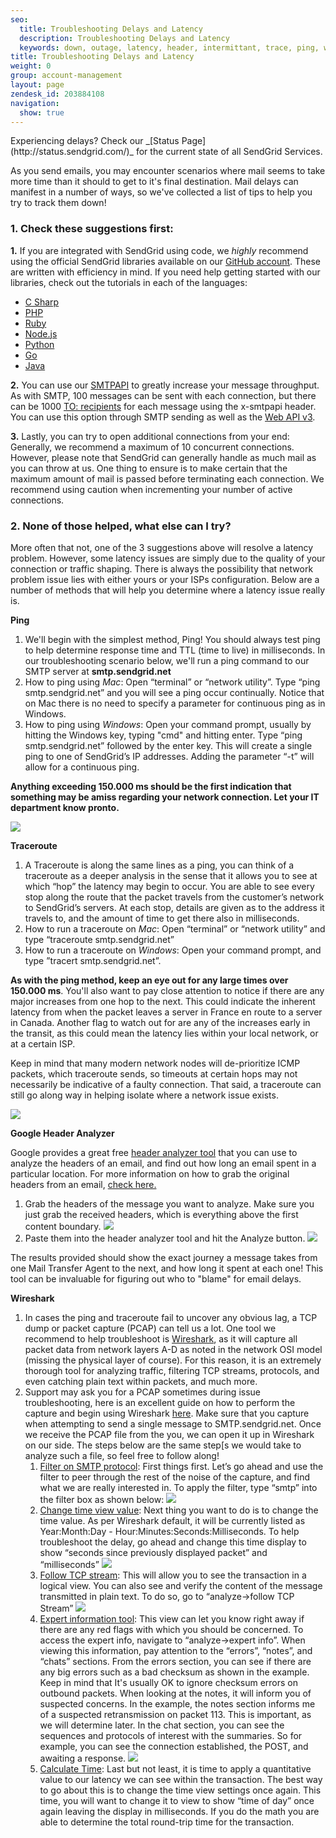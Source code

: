 ```yaml
---
seo:
  title: Troubleshooting Delays and Latency
  description: Troubleshooting Delays and Latency
  keywords: down, outage, latency, header, intermittant, trace, ping, wireshark, traceroute, hop, node, slowness, having issues?, delivering, after, mins, minutes, seconds, ms, miliseconds, slow, delay, hours, delays
title: Troubleshooting Delays and Latency
weight: 0
group: account-management
layout: page
zendesk_id: 203884108
navigation:
  show: true
---
```


<call-out>
 Experiencing delays? Check our _[Status Page](http://status.sendgrid.com/)_ for the current state of all SendGrid Services.
</call-out>

 As you send emails, you may encounter scenarios where mail seems to take more time than it should to get to it's final destination. Mail delays can manifest in a number of ways, so we've collected a list of tips to help you try to track them down!

### 1. Check these suggestions first:

**1.** If you are integrated with SendGrid using code, we _highly_ recommend using the official SendGrid libraries available on our [GitHub account](https://github.com/sendgrid). These are written with efficiency in mind. If you need help getting started with our libraries, check out the tutorials in each of the languages:

* [C Sharp](https://github.com/sendgrid/sendgrid-csharp/blob/master/README.md)
* [PHP](https://github.com/sendgrid/sendgrid-php/blob/master/README.md)
* [Ruby](https://github.com/sendgrid/sendgrid-ruby/blob/master/README.md)
* [Node.js](https://github.com/sendgrid/sendgrid-nodejs/blob/master/README.md)
* [Python](https://github.com/sendgrid/sendgrid-python/blob/master/README.md)
* [Go](https://github.com/sendgrid/sendgrid-go/blob/master/README.md)
* [Java](https://github.com/sendgrid/sendgrid-java/blob/master/README.md)

**2.** You can use our  [SMTPAPI]({{root_url}/for-developers/sending-email/getting-started-smtp/) to greatly increase your message throughput. As with SMTP, 100 messages can be sent with each connection, but there can be 1000 [TO: recipients]({{root_url}}/for-developers/sending-email/getting-started-smtp/) for each message using the x-smtpapi header. You can use this option through SMTP sending as well as the [Web API v3]({{root_url}}/api-reference).

**3.** Lastly, you can try to open additional connections from your end: Generally, we recommend a maximum of 10 concurrent connections. However, please note that SendGrid can generally handle as much mail as you can throw at us. One thing to ensure is to make certain that the maximum amount of mail is passed before terminating each connection. We recommend using caution when incrementing your number of active connections.

### 2. None of those helped, what else can I try?

More often that not, one of the 3 suggestions above will resolve a latency problem. However, some latency issues are simply due to the quality of your connection or traffic shaping. There is always the possibility that network problem issue lies with either yours or your ISPs configuration. Below are a number of methods that will help you determine where a latency issue really is.

**Ping**

1. We'll begin with the simplest method, Ping! You should always test ping to help determine response time and TTL (time to live) in milliseconds. In our troubleshooting scenario below, we'll run a ping command to our SMTP server at **smtp.sendgrid.net**
2. How to ping using _Mac_: Open “terminal” or “network utility”. Type “ping smtp.sendgrid.net” and you will see a ping occur continually. Notice that on Mac there is no need to specify a parameter for continuous ping as in Windows.
3. How to ping using _Windows_: Open your command prompt, usually by hitting the Windows key, typing "cmd" and hitting enter. Type “ping smtp.sendgrid.net” followed by the enter key. This will create a single ping to one of SendGrid’s IP addresses. Adding the parameter “-t” will allow for a continuous ping.

**Anything exceeding 150.000 ms should be the first indication that something may be amiss regarding your network connection. Let your IT department know pronto.**

![]({{root_url}}/images/smtpPING.gif)

**Traceroute**

1. A Traceroute is along the same lines as a ping, you can think of a traceroute as a deeper analysis in the sense that it allows you to see at which “hop” the latency may begin to occur. You are able to see every stop along the route that the packet travels from the customer’s network to SendGrid’s servers. At each stop, details are given as to the address it travels to, and the amount of time to get there also in milliseconds.
2. How to run a traceroute on _Mac_: Open “terminal” or “network utility” and type “traceroute smtp.sendgrid.net”
3. How to run a traceroute on _Windows_: Open your command prompt, and type ”tracert smtp.sendgrid.net”.

**As with the ping method, keep an eye out for any large times over 150.000 ms**. You'll also want to pay close attention to notice if there are any major increases from one hop to the next. This could indicate the inherent latency from when the packet leaves a server in France en route to a server in Canada. Another flag to watch out for are any of the increases early in the transit, as this could mean the latency lies within your local network, or at a certain ISP.

Keep in mind that many modern network nodes will de-prioritize ICMP packets, which traceroute sends, so timeouts at certain hops may not necessarily be indicative of a faulty connection. That said, a traceroute can still go along way in helping isolate where a network issue exists.

![]({{root_url}}/images/smtpTRACE.gif)

**Google Header Analyzer**

Google provides a great free [header analyzer tool](https://toolbox.googleapps.com/apps/messageheader/analyzeheader) that you can use to analyze the headers of an email, and find out how long an email spent in a particular location. For more information on how to grab the original headers from an email, [check here.]({{root_url}}/help0support/account-and-settings/checking-email-source/)

1. Grab the headers of the message you want to analyze. Make sure you just grab the received headers, which is everything above the first content boundary.
  ![]({{root_url}}/images/headersnocontent.gif)
2. Paste them into the header analyzer tool and hit the Analyze button.
  ![]({{root_url}}/images/headeranalyzer.gif)

The results provided should show the exact journey a message takes from one Mail Transfer Agent to the next, and how long it spent at each one! This tool can be invaluable for figuring out who to "blame" for email delays.

**Wireshark**

1. In cases the ping and traceroute fail to uncover any obvious lag, a TCP dump or packet capture (PCAP) can tell us a lot. One tool we recommend to help troubleshoot is [Wireshark](https://www.wireshark.org/download.html), as it will capture all packet data from network layers A-D as noted in the network OSI model (missing the physical layer of course). For this reason, it is an extremely thorough tool for analyzing traffic, filtering TCP streams, protocols, and even catching plain text within packets, and much more.
2. Support may ask you for a PCAP sometimes during issue troubleshooting, here is an excellent guide on how to perform the capture and begin using Wireshark  [here](http://www.howtogeek.com/104278/how-to-use-wireshark-to-capture-filter-and-inspect-packets/). Make sure that you capture when attempting to send a single message to SMTP.sendgrid.net. Once we receive the PCAP file from the you, we can open it up in Wireshark on our side. The steps below are the same step[s we would take to analyze such a file, so feel free to follow along!
    1. <u>Filter on SMTP protocol</u>: First things first. Let’s go ahead and use the filter to peer through the rest of the noise of the capture, and find what we are really interested in. To apply the filter, type “smtp” into the filter box as shown below:
      ![]({{root_url}}/images/CL_Troubleshooting_Delivery_Issues_16.png)
    2. <u>Change time view value</u>: Next thing you want to do is to change the time value. As per Wireshark default, it will be currently listed as Year:Month:Day - Hour:Minutes:Seconds:Milliseconds. To help troubleshoot the delay, go ahead and change this time display to show “seconds since previously displayed packet” and “milliseconds”
      ![]({{root_url}}/images/CL_Troubleshooting_Delivery_Issues_15.png)
    3. <u>Follow TCP stream</u>: This will allow you to see the transaction in a logical view. You can also see and verify the content of the message transmitted in plain text. To do so, go to “analyze->follow TCP Stream”
      ![]({{root_url}}/images/CL_Troubleshooting_Delivery_Issues_17.png)
    4. <u>Expert information tool</u>: This view can let you know right away if there are any red flags with which you should be concerned. To access the expert info, navigate to “analyze->expert info”. When viewing this information, pay attention to the “errors”, “notes”, and “chats” sections. From the errors section, you can see if there are any big errors such as a bad checksum as shown in the example. Keep in mind that It's usually OK to ignore checksum errors on outbound packets. When looking at the notes, it will inform you of suspected concerns. In the example, the notes section informs me of a suspected retransmission on packet 113. This is important, as we will determine later. In the chat section, you can see the sequences and protocols of interest with the summaries. So for example, you can see the connection established, the POST, and awaiting a response.
      ![]({{root_url}}/images/CL_Troubleshooting_Delivery_Issues_18.png)
    5. <u>Calculate Time</u>: Last but not least, it is time to apply a quantitative value to our latency we can see within the transaction. The best way to go about this is to change the time view settings once again. This time, you will want to change it to view to show “time of day” once again leaving the display in milliseconds. If you do the math you are able to determine the total round-trip time for the transaction.
